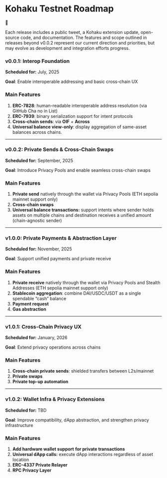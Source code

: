 # Kohaku Testnet Roadmap

<aside>
🚢

Each release includes a public tweet, a Kohaku extension update, open-source code, and documentation. The features and scope outlined in releases beyond v0.0.2 represent our current direction and priorities, but may evolve as development and integration efforts progress.

</aside>

### **v0.0.1: Interop Foundation**

**Scheduled for:** July, 2025

**Goal**: Enable interoperable addressing and basic cross-chain UX

### Main Features

1. **ERC-7828**: human-readable interoperable address resolution (via GitHub Cha no in List)
2. **ERC-7939**: binary serialization support for intent protocols
3. **Cross-chain sends**: via **OIF** + **Across**
4. **Universal balance view-only**: display aggregation of same-asset balances across chains.

---

### **v0.0.2: Private Sends & Cross-Chain Swaps**

**Scheduled for:** September, 2025

**Goal**: Introduce Privacy Pools and enable seamless cross-chain swaps

### Main Features

1. **Private send** natively through the wallet via Privacy Pools (ETH sepolia mainnet support only)
2. **Cross-chain swaps**
3. **Universal balance transactions:** support intents where sender holds assets on multiple chains and destination receives a unified amount (chain-agnostic sender)

---

### **v1.0.0: Private Payments & Abstraction Layer**

**Scheduled for:** November, 2025

**Goal**: Support unified payments and private receive

### Main Features

1. **Private receive** natively through the wallet via Privacy Pools and Stealth Addresses (ETH sepolia mainnet support only)
2. **Stablecoin aggregation**: combine DAI/USDC/USDT as a single spendable “cash” balance
3. **Payment request**
4. **Gas abstraction**

---

### **v1.0.1: Cross-Chain Privacy UX**

**Scheduled for:** January, 2026

**Goal**: Extend privacy operations across chains

### Main Features

1. **Cross-chain private sends**: shielded transfers between L2s/mainnet
2. **Private swaps**
3. **Private top-up automation**

---

### **v1.0.2: Wallet Infra & Privacy Extensions**

**Scheduled for:** TBD

**Goal**: Improve compatibility, dApp abstraction, and strengthen privacy infrastructure

### Main Features

1. **Add hardware wallet support** **for private transactions**
2. **Universal dApp calls:** execute dApp interactions regardless of asset location
3. **ERC-4337 Private Relayer**
4. **RPC Privacy Layer**
